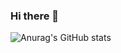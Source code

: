 ### Hi there 👋
![Anurag's GitHub stats](https://github-readme-stats.vercel.app/api?username=SudhanshuSingh21&show_icons=true&theme=radical)

<!--
**SudhanshuSingh21/SudhanshuSingh21** is a ✨ _special_ ✨ repository because its `README.md` (this file) appears on your GitHub profile.

Here are some ideas to get you started:

- 🔭 I’m currently working on ...
- 🌱 I’m currently learning ...
- 👯 I’m looking to collaborate on ...
- 🤔 I’m looking for help with ...
- 💬 Ask me about ...
- 📫 How to reach me: ...
- 😄 Pronouns: ...
- ⚡ Fun fact: ...
-->

